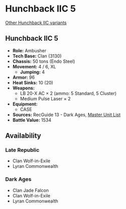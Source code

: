 # Hunchback IIC 5

[Other Hunchback IIC variants](../hunchback_iic.md)

## Hunchback IIC 5
- **Role:** Ambusher
- **Tech Base:** Clan (3130)
- **Chassis:** 50 tons (Endo Steel)
- **Movement:** 4 / 6, XL
  - **Jumping:** 4
- **Armor:** 96
- **Heat Sinks:** 10 (20)
- **Weapons:**
  - LB 20-X AC × 2 (ammo: 5 Standard, 5 Cluster)
  - Medium Pulse Laser × 2
- **Equipment:**
  - CASE
- **Sources:** RecGuide 13 - Dark Ages, [Master Unit List](http://masterunitlist.info/Unit/Details/8130/hunchback-iic-5)
- **Battle Value:** 1534

## Availability

### Late Republic
- Clan Wolf-in-Exile
- Lyran Commonwealth

### Dark Ages
- Clan Jade Falcon
- Clan Wolf-in-Exile
- Lyran Commonwealth

